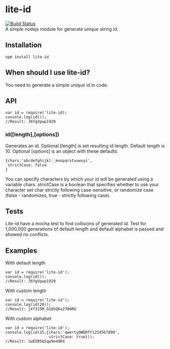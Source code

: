 # lite-id
[![Build Status](https://travis-ci.org/imatveev/lite-id.svg?branch=master)](https://travis-ci.org/imatveev/lite-id)<br />
A simple nodejs module for generate unique string id.
## Installation
    npm install lite-id
## When should I use lite-id?
You need to generate a simple unique id in code.
## API
    var id = require('lite-id);
    console.log(id());
    //Result: J6YgVpwp1929
### id([length],[options])
Generates an id. Optional [length] is set resulting id length. Default length is 10.
Optional [options] is an object with these defaults:

    {chars:'abcdefghijkl-_mnopqrstuvwxyz',
     strictCase: false
    }
You can specify characters by which your id will be generated using a variable chars.
strictCase is a boolean that specifies whether to use your character set char strictly following case-sensitive,
or randomize case (false - randomizes, true - strictly following case).
## Tests
Lite-id have a mocha test to find collisions of generated id. Test for 1,000,000 generations of default length
and default alphabet is passed and showed no conflicts.
## Examples

With default length

    var id = require('lite-id');
    console.log(id());
    //Result: J6YgVpwp1929

With custom length

    var id = require('lite-id');
    console.log(id(20));
    //Result: jXf315M_G10SQKa2786RG
    
With custom alphabet

    var id = require('lite-id');
    console.log(id(15,{chars:'qwertyQWERTY1234567890',         
                       strictCase: true}));
    //Result: 2wE5R5Q2qw9e49R4